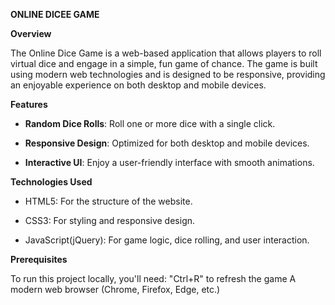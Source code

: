 **ONLINE DICEE GAME**

**Overview**

The Online Dice Game is a web-based application that allows players to roll virtual dice and engage in a simple, 
fun game of chance. The game is built using modern web technologies and is designed to be responsive, 
providing an enjoyable experience on both desktop and mobile devices.

**Features**

- **Random Dice Rolls**: Roll one or more dice with a single click.
  
- **Responsive Design**: Optimized for both desktop and mobile devices.

- **Interactive UI**: Enjoy a user-friendly interface with smooth animations.
  
**Technologies Used**

- HTML5: For the structure of the website.

- CSS3: For styling and responsive design.

- JavaScript(jQuery): For game logic, dice rolling, and user interaction.

**Prerequisites**

To run this project locally, you'll need:
"Ctrl+R" to refresh the game
A modern web browser (Chrome, Firefox, Edge, etc.)
